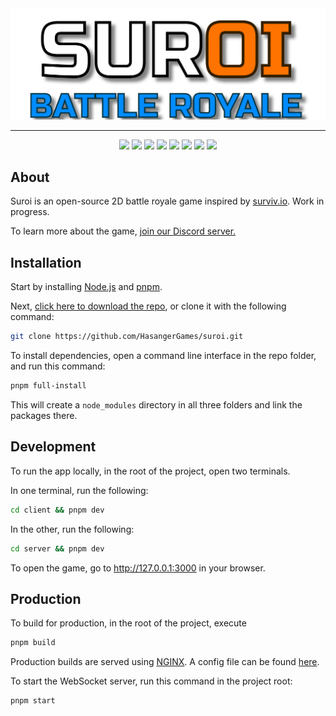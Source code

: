 <div align="center">
  <img src="./client/src/assets/img/logos/suroi_readme.svg">
  <hr />
</div>


<div align="center">
  <img src="https://img.shields.io/badge/node.js%20-%23339933.svg?style=for-the-badge&logo=nodedotjs&logoColor=white" />
  <img src="https://img.shields.io/badge/typescript-%233178C6?style=for-the-badge&logo=typescript&logoColor=white" />
  <img src="https://img.shields.io/badge/phaser%20-%232094f3.svg?style=for-the-badge" />
  <img src="https://img.shields.io/badge/uwebsockets.js%20-%23000000.svg?style=for-the-badge" />
  <img src="https://img.shields.io/badge/html-%23E34F26?style=for-the-badge&logo=html5&logoColor=white" />
  <img src="https://img.shields.io/badge/css-%231572B6?style=for-the-badge&logo=css3" />
  <img src="https://img.shields.io/badge/sass-%23CC6699?style=for-the-badge&logo=sass&logoColor=white" />
  <img src="https://img.shields.io/badge/webpack-%231C78C0.svg?style=for-the-badge&logo=webpack" />
</div>

## About
Suroi is an open-source 2D battle royale game inspired by [surviv.io](https://survivio.fandom.com/wiki/Surviv.io_Wiki). Work in progress.

To learn more about the game, [join our Discord server.](https://discord.suroi.io)

## Installation
Start by installing [Node.js](https://nodejs.org) and [pnpm](https://pnpm.io).

Next, [click here to download the repo](https://github.com/HasangerGames/suroi/archive/refs/heads/master.zip), or clone it with the following command:
```sh
git clone https://github.com/HasangerGames/suroi.git
```

To install dependencies, open a command line interface in the repo folder, and run this command:
```sh
pnpm full-install
```

This will create a `node_modules` directory in all three folders and link the packages there.

## Development
To run the app locally, in the root of the project, open two terminals.

In one terminal, run the following:
```sh
cd client && pnpm dev
```

In the other, run the following:
```sh
cd server && pnpm dev
```
To open the game, go to http://127.0.0.1:3000 in your browser.

## Production
To build for production, in the root of the project, execute
```sh
pnpm build
```

Production builds are served using [NGINX](https://nginx.org). A config file can be found [here](nginx.conf).


To start the WebSocket server, run this command in the project root:
```sh
pnpm start
```
